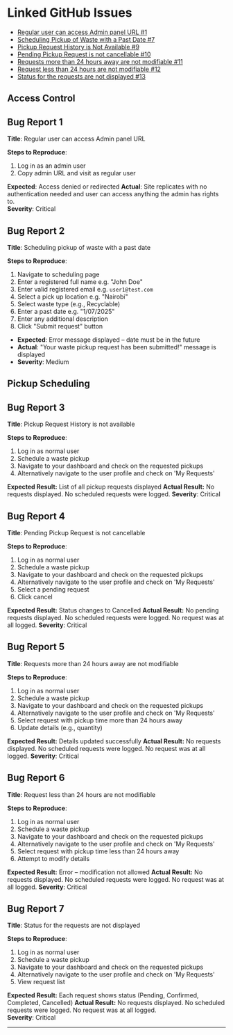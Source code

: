 # Linked GitHub Issues

- [Regular user can access Admin panel URL #1](https://github.com/Ian-Joseph/CleanCity/issues/1)
- [Scheduling Pickup of Waste with a Past Date #7](https://github.com/Ian-Joseph/CleanCity/issues/7)
- [Pickup Request History is Not Available #9](https://github.com/Ian-Joseph/CleanCity/issues/9)
- [Pending Pickup Request is not cancellable #10](https://github.com/Ian-Joseph/CleanCity/issues/10)
- [Requests more than 24 hours away are not modifiable #11](https://github.com/Ian-Joseph/CleanCity/issues/11)
- [Request less than 24 hours are not modifiable #12](https://github.com/Ian-Joseph/CleanCity/issues/12)
- [Status for the requests are not displayed #13](https://github.com/Ian-Joseph/CleanCity/issues/13)

## Access Control

## Bug Report 1

**Title**: Regular user can access Admin panel URL

**Steps to Reproduce**:

1. Log in as an admin user
2. Copy admin URL and visit as regular user

**Expected**: Access denied or redirected
**Actual**: Site replicates with no authentication needed and user can access anything the admin has rights to.  
**Severity**: Critical

## Bug Report 2

**Title**: Scheduling pickup of waste with a past date

**Steps to Reproduce**:

1. Navigate to scheduling page
2. Enter a registered full name  e.g. "John Doe"
3. Enter valid registered email e.g. `user1@test.com`
4. Select a pick up location e.g. "Nairobi"
5. Select waste type (e.g., Recyclable)
6. Enter a past date e.g. "1/07/2025"
7. Enter any additional description  
8. Click "Submit request" button

- **Expected**: Error message displayed – date must be in the future
- **Actual**: "Your waste pickup request has been submitted!" message is displayed
- **Severity**: Medium

## Pickup Scheduling

## Bug Report 3

**Title**: Pickup Request History is not available

**Steps to Reproduce**:

1. Log in as normal user
2. Schedule a waste pickup
3. Navigate to your dashboard and check on the requested pickups
4. Alternatively navigate to the user profile and check on 'My Requests'

**Expected Result:** List of all pickup requests displayed
**Actual Result:** No requests displayed. No scheduled requests were logged.
**Severity**: Critical

## Bug Report 4

**Title**: Pending Pickup Request is not cancellable

**Steps to Reproduce**:

1. Log in as normal user
2. Schedule a waste pickup
3. Navigate to your dashboard and check on the requested pickups
4. Alternatively navigate to the user profile and check on 'My Requests'
5. Select a pending request  
6. Click cancel

**Expected Result:** Status changes to Cancelled
**Actual Result:** No pending requests displayed. No scheduled requests were logged. No request was at all logged.
**Severity**: Critical

## Bug Report 5

**Title**: Requests more than 24 hours away are not modifiable

**Steps to Reproduce**:

1. Log in as normal user
2. Schedule a waste pickup
3. Navigate to your dashboard and check on the requested pickups
4. Alternatively navigate to the user profile and check on 'My Requests'
5. Select request with pickup time more than 24 hours away  
6. Update details (e.g., quantity)

**Expected Result:** Details updated successfully
**Actual Result:** No requests displayed. No scheduled requests were logged. No request was at all logged.
**Severity**: Critical

## Bug Report 6

**Title**: Request less than 24 hours are not modifiable

**Steps to Reproduce**:

1. Log in as normal user
2. Schedule a waste pickup
3. Navigate to your dashboard and check on the requested pickups
4. Alternatively navigate to the user profile and check on 'My Requests'
5. Select request with pickup time less than 24 hours away  
6. Attempt to modify details  

**Expected Result:** Error – modification not allowed
**Actual Result:** No requests displayed. No scheduled requests were logged. No request was at all logged.
**Severity**: Critical

## Bug Report 7

**Title**: Status for the requests are not displayed

**Steps to Reproduce**:

1. Log in as normal user
2. Schedule a waste pickup
3. Navigate to your dashboard and check on the requested pickups
4. Alternatively navigate to the user profile and check on 'My Requests'
5. View request list

**Expected Result:** Each request shows status (Pending, Confirmed, Completed, Cancelled)
**Actual Result:** No requests displayed. No scheduled requests were logged. No request was at all logged.  
**Severity**: Critical

---
